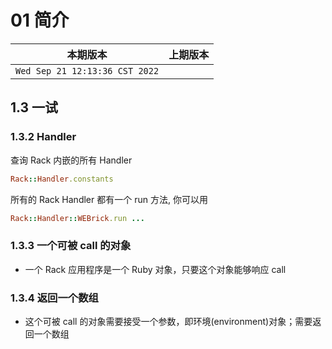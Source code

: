 # 01 简介

|本期版本|上期版本
|:---:|:---:
`Wed Sep 21 12:13:36 CST 2022` |

## 1.3 一试

### 1.3.2 Handler

查询 Rack 内嵌的所有 Handler

```ruby
Rack::Handler.constants
```
所有的 Rack Handler 都有一个 run 方法, 你可以用

```ruby
Rack::Handler::WEBrick.run ...
```
### 1.3.3 一个可被 call 的对象

* 一个 Rack 应用程序是一个 Ruby 对象，只要这个对象能够响应 call

### 1.3.4 返回一个数组

* 这个可被 call 的对象需要接受一个参数，即环境(environment)对象；需要返回一个数组

